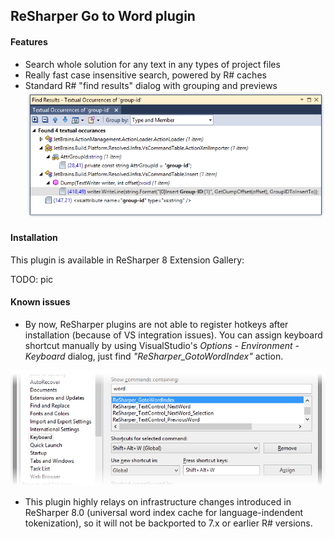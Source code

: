 ReSharper Go to Word plugin
---------------------------

#### Features

* Search whole solution for any text in any types of project files
* Really fast case insensitive search, powered by R# caches
* Standard R# "find results" dialog with grouping and previews
![occurances](/Content/occurances.png)

#### Installation

This plugin is available in ReSharper 8 Extension Gallery:

TODO: pic

#### Known issues

* By now, ReSharper plugins are not able to register hotkeys after installation
(because of VS integration issues). You can assign keyboard shortcut manually
by using VisualStudio's *Options* - *Environment* - *Keyboard* dialog,
just find *"ReSharper_GotoWordIndex"* action.

![hotkeys](/Content/hotkeys.png)

* This plugin highly relays on infrastructure changes introduced in ReSharper 8.0
(universal word index cache for language-indendent tokenization), so it will not
be backported to 7.x or earlier R# versions.